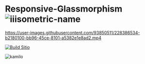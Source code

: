 # Responsive-Glassmorphism![iiisometric-name](https://user-images.githubusercontent.com/93850511/228391645-16f64bc3-5c3a-4d55-90d9-f3419dd6a0ab.svg)

https://user-images.githubusercontent.com/93850511/228386534-b2180100-bb96-45ce-8101-a5382e1e8ad2.mp4

[![Build Sitio](https://user-images.githubusercontent.com/93850511/228386891-33942539-2e62-4a65-94e9-6f45188b03ee.png)](https://kamblack66.github.io/card-mario/)

![kamilo](https://user-images.githubusercontent.com/93850511/225447360-625a7de8-f22a-41e8-ae5c-f6768c5ec097.svg)
